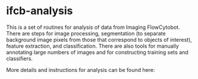 # ifcb-analysis
This is a set of routines for analysis of data from Imaging FlowCytobot. There are steps for image processing, segmentation (to separate background image pixels from those that correspond to objects of interest), feature extraction, and classification. There are also tools for manually annotating large numbers of images and for constructing training sets and classifiers. 

More details and instructions for analysis can be found here:
